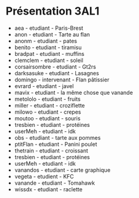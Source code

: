 # Présentation 3AL1

- aea - etudiant - Paris-Brest
- anon - etudiant - Tarte au flan
- anonm - etudiant - pates
- benito - etudiant - tiramisu
- bradpat - etudiant - muffins
- clemclem - etudiant - soleil
- corsairsombre - etudiant - Gt2rs
- darksasuke - etudiant - Lasagnes
- domingo - intervenant - Flan pâtissier
- evrard - etudiant - javel
- mavix - etudiant - la même chose que vanande
- metololo - etudiant - fruits
- miller - etudiant - croziflette 
- milowo - etudiant - crepes
- moutoo - etudiant - souris
- tresbien - etudiant - protéines
- userMeh - etudiant - idk
- obs - etudiant - tarte aux pommes
- ptitFlan - etudiant - Panini poulet
- thetrain - etudiant - croissant
- tresbien - etudiant - protéines
- userMeh - etudiant - idk
- vanandos - etudiant - carte graphique
- vegeta - etudient - KFC
- vanande - etudiant - Tomahawk
- wissdx - etudiant - raclette
